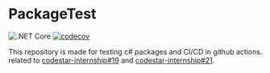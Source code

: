 # PackageTest

![.NET Core](https://github.com/Star-Academy/PackageTest/workflows/.NET%20Core%20Pipeline/badge.svg)
[![codecov](https://codecov.io/gh/Star-Academy/PackageTest/branch/master/graph/badge.svg)](https://codecov.io/gh/Star-Academy/PackageTest)

This repository is made for testing c# packages and CI/CD in github actions. related to [codestar-internship#19](https://github.com/Star-Academy/codestar-internship/issues/19) and [codestar-internship#21](https://github.com/Star-Academy/codestar-internship/issues/21).
